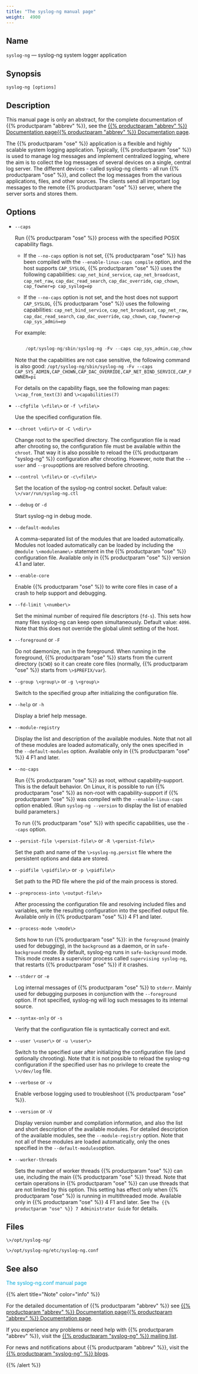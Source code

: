 ```yaml
---
title: "The syslog-ng manual page"
weight:  4900
---
```

<!-- DISCLAIMER: This file is based on the syslog-ng Open Source Edition documentation https://github.com/balabit/syslog-ng-ose-guides/commit/2f4a52ee61d1ea9ad27cb4f3168b95408fddfdf2 and is used under the terms of The syslog-ng Open Source Edition Documentation License. The file has been modified by Axoflow. -->


<span id="syslog-ng.8"></span>


## Name

`syslog-ng` — syslog-ng system logger application



## Synopsis

`syslog-ng [options]`



## Description

This manual page is only an abstract, for the complete documentation of {{% productparam "abbrev" %}}, see the [{{% productparam "abbrev" %}} Documentation page](https://support.oneidentity.com/syslog-ng-premium-edition/technical-documents/)[{{% productparam "abbrev" %}} Documentation page](https://www.syslog-ng.com/).

The {{% productparam "ose" %}} application is a flexible and highly scalable system logging application. Typically, {{% productparam "ose" %}} is used to manage log messages and implement centralized logging, where the aim is to collect the log messages of several devices on a single, central log server. The different devices - called syslog-ng clients - all run {{% productparam "ose" %}}, and collect the log messages from the various applications, files, and other sources. The clients send all important log messages to the remote {{% productparam "ose" %}} server, where the server sorts and stores them.



## Options

  - `--caps`
    
    Run {{% productparam "ose" %}} process with the specified POSIX capability flags.
    
      - If the `--no-caps` option is not set, {{% productparam "ose" %}} has been compiled with the `--enable-linux-caps compile` option, and the host supports `CAP_SYSLOG`, {{% productparam "ose" %}} uses the following capabilities: `cap_net_bind_service`, `cap_net_broadcast`, `cap_net_raw`, `cap_dac_read_search`, `cap_dac_override`, `cap_chown`, `cap_fowner=p cap_syslog=ep`
    
      - If the `--no-caps` option is not set, and the host does not support `CAP_SYSLOG`, {{% productparam "ose" %}} uses the following capabilities: `cap_net_bind_service`, `cap_net_broadcast`, `cap_net_raw`, `cap_dac_read_search`, `cap_dac_override`, `cap_chown`, `cap_fowner=p cap_sys_admin=ep`
    
    For example:
    
    ```c
    
        /opt/syslog-ng/sbin/syslog-ng -Fv --caps cap_sys_admin,cap_chown,cap_dac_override,cap_net_bind_service,cap_fowner=pi
    
    ```
    
    Note that the capabilities are not case sensitive, the following command is also good: `/opt/syslog-ng/sbin/syslog-ng -Fv --caps CAP_SYS_ADMIN,CAP_CHOWN,CAP_DAC_OVERRIDE,CAP_NET_BIND_SERVICE,CAP_FOWNER=pi`
    
    For details on the capability flags, see the following man pages: `\>cap_from_text(3)` and `\>capabilities(7)`

  - `--cfgfile \<file\>` or `-f \<file\>`
    
    Use the specified configuration file.

  - `--chroot \<dir\>` or `-C \<dir\>`
    
    Change root to the specified directory. The configuration file is read after chrooting so, the configuration file must be available within the `chroot`. That way it is also possible to reload the {{% productparam "syslog-ng" %}} configuration after chrooting. However, note that the `--user` and `--group`options are resolved before chrooting.

  - `--control \<file\>` or `-c\<file\>`
    
    Set the location of the syslog-ng control socket. Default value: `\>/var/run/syslog-ng.ctl`

  - `--debug` or `-d`
    
    Start syslog-ng in debug mode.

  - `--default-modules`
    
    A comma-separated list of the modules that are loaded automatically. Modules not loaded automatically can be loaded by including the `@module \<modulename\>` statement in the {{% productparam "ose" %}} configuration file. Available only in {{% productparam "ose" %}} version 4.1 and later.

  - `--enable-core`
    
    Enable {{% productparam "ose" %}} to write core files in case of a crash to help support and debugging.

  - `--fd-limit \<number\>`
    
    Set the minimal number of required file descriptors (`fd-s`). This sets how many files syslog-ng can keep open simultaneously. Default value: `4096`. Note that this does not override the global ulimit setting of the host.

  - `--foreground` or `-F`
    
    Do not daemonize, run in the foreground. When running in the foreground, {{% productparam "ose" %}} starts from the current directory (`$CWD`) so it can create core files (normally, {{% productparam "ose" %}} starts from `\>$PREFIX/var`).

  - `--group \<group\>` or `-g \<group\>`
    
    Switch to the specified group after initializing the configuration file.

  - `--help` or `-h`
    
    Display a brief help message.

  - `--module-registry`
    
    Display the list and description of the available modules. Note that not all of these modules are loaded automatically, only the ones specified in the `--default-modules` option. Available only in {{% productparam "ose" %}} 4 F1 and later.

  - `--no-caps`
    
    Run {{% productparam "ose" %}} as root, without capability-support. This is the default behavior. On Linux, it is possible to run {{% productparam "ose" %}} as non-root with capability-support if {{% productparam "ose" %}} was compiled with the `--enable-linux-caps` option enabled. (Run `syslog-ng --version` to display the list of enabled build parameters.)
    
    To run {{% productparam "ose" %}} with specific capabilities, use the `--caps` option.

  - `--persist-file \<persist-file\>` or `-R \<persist-file\>`
    
    Set the path and name of the `\>syslog-ng.persist` file where the persistent options and data are stored.

  - `--pidfile \<pidfile\>` or `-p \<pidfile\>`
    
    Set path to the PID file where the pid of the main process is stored.

  - `--preprocess-into \<output-file\>`
    
    After processing the configuration file and resolving included files and variables, write the resulting configuration into the specified output file. Available only in {{% productparam "ose" %}} 4 F1 and later.

  - `--process-mode \<mode\>`
    
    Sets how to run {{% productparam "ose" %}}: in the `foreground` (mainly used for debugging), in the `background` as a daemon, or in `safe-background` mode. By default, syslog-ng runs in `safe-background` mode. This mode creates a supervisor process called `supervising syslog-ng`, that restarts {{% productparam "ose" %}} if it crashes.

  - `--stderr` or `-e`
    
    Log internal messages of {{% productparam "ose" %}} to `stderr`. Mainly used for debugging purposes in conjunction with the `--foreground` option. If not specified, syslog-ng will log such messages to its internal source.

  - `--syntax-only` or `-s`
    
    Verify that the configuration file is syntactically correct and exit.

  - `--user \<user\>` or `-u \<user\>`
    
    Switch to the specified user after initializing the configuration file (and optionally chrooting). Note that it is not possible to reload the syslog-ng configuration if the specified user has no privilege to create the `\>/dev/log` file.

  - `--verbose` or `-v`
    
    Enable verbose logging used to troubleshoot {{% productparam "ose" %}}.

  - `--version` or `-V`
    
    Display version number and compilation information, and also the list and short description of the available modules. For detailed description of the available modules, see the `--module-registry` option. Note that not all of these modules are loaded automatically, only the ones specified in the `--default-modules`option.

  - `--worker-threads`
    
    Sets the number of worker threads {{% productparam "ose" %}} can use, including the main {{% productparam "ose" %}} thread. Note that certain operations in {{% productparam "ose" %}} can use threads that are not limited by this option. This setting has effect only when {{% productparam "ose" %}} is running in multithreaded mode. Available only in {{% productparam "ose" %}} 4 F1 and later. See `The {{% productparam "ose" %}} 7 Administrator Guide` for details.




## Files

`\>/opt/syslog-ng/`

`\>/opt/syslog-ng/etc/syslog-ng.conf`



## See also

<span class="mcFormatColor" style="color: #04aada;">The syslog-ng.conf manual page</span>

{{% alert title="Note" color="info" %}}

For the detailed documentation of {{% productparam "abbrev" %}} see [{{% productparam "abbrev" %}} Documentation page](https://support.oneidentity.com/syslog-ng-premium-edition/technical-documents/)[{{% productparam "abbrev" %}} Documentation page](https://www.syslog-ng.com/).

If you experience any problems or need help with {{% productparam "abbrev" %}}, visit the [{{% productparam "syslog-ng" %}} mailing list](https://lists.balabit.hu/mailman/listinfo/syslog-ng).

For news and notifications about {{% productparam "abbrev" %}}, visit the [{{% productparam "syslog-ng" %}} blogs](https://syslog-ng.com/blog/).

{{% /alert %}}


